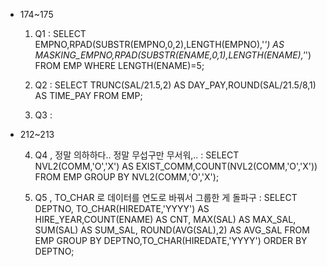 - 174~175
    1. Q1
    : SELECT EMPNO,RPAD(SUBSTR(EMPNO,0,2),LENGTH(EMPNO),'*') AS MASKING_EMPNO,RPAD(SUBSTR(ENAME,0,1),LENGTH(ENAME),'*') FROM EMP WHERE LENGTH(ENAME)=5;

    2. Q2
    : SELECT TRUNC(SAL/21.5,2) AS DAY_PAY,ROUND(SAL/21.5/8,1) AS TIME_PAY FROM EMP;

    3. Q3
    : 

- 212~213


    4. Q4 , 정말 의하하다.. 정말 무섭구만 무서워,..
    : SELECT NVL2(COMM,'O','X') AS EXIST_COMM,COUNT(NVL2(COMM,'O','X')) FROM EMP GROUP BY NVL2(COMM,'O','X');

    5. Q5 , TO_CHAR 로 데이터를 연도로 바꿔서 그룹한 게 돌파구
    : SELECT DEPTNO, TO_CHAR(HIREDATE,'YYYY') AS HIRE_YEAR,COUNT(ENAME) AS CNT, MAX(SAL) AS MAX_SAL,
SUM(SAL) AS SUM_SAL, ROUND(AVG(SAL),2) AS AVG_SAL
FROM EMP GROUP BY DEPTNO,TO_CHAR(HIREDATE,'YYYY') ORDER BY DEPTNO;